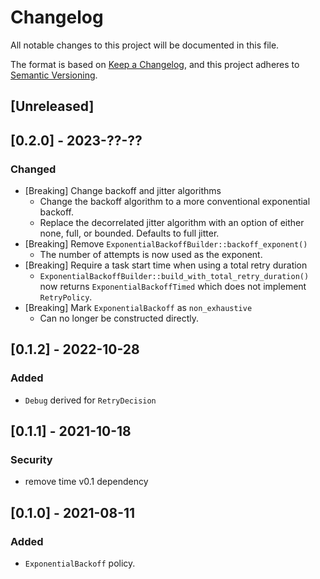 # Changelog

All notable changes to this project will be documented in this file.

The format is based on [Keep a Changelog](https://keepachangelog.com/en/1.1.0/),
and this project adheres to [Semantic Versioning](https://semver.org/spec/v2.0.0.html).

## [Unreleased]

## [0.2.0] - 2023-??-??

### Changed

- [Breaking] Change backoff and jitter algorithms
  - Change the backoff algorithm to a more conventional exponential backoff.
  - Replace the decorrelated jitter algorithm with an option of either none, full, or bounded. Defaults to full jitter.
- [Breaking] Remove `ExponentialBackoffBuilder::backoff_exponent()`
  - The number of attempts is now used as the exponent.
- [Breaking] Require a task start time when using a total retry duration
  - `ExponentialBackoffBuilder::build_with_total_retry_duration()` now returns `ExponentialBackoffTimed` which does not implement `RetryPolicy`.
- [Breaking] Mark `ExponentialBackoff` as `non_exhaustive`
  - Can no longer be constructed directly.

## [0.1.2] - 2022-10-28

### Added

- `Debug` derived for `RetryDecision`

## [0.1.1] - 2021-10-18

### Security

- remove time v0.1 dependency

## [0.1.0] - 2021-08-11

### Added

- `ExponentialBackoff` policy.
